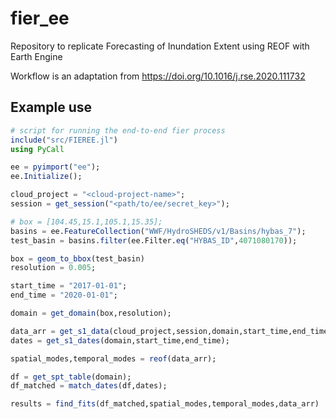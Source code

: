 # fier_ee

Repository to replicate Forecasting of Inundation Extent using REOF with Earth Engine

Workflow is an adaptation from https://doi.org/10.1016/j.rse.2020.111732

## Example use

```julia
# script for running the end-to-end fier process
include("src/FIEREE.jl")
using PyCall

ee = pyimport("ee");
ee.Initialize();

cloud_project = "<cloud-project-name>";
session = get_session("<path/to/ee/secret_key>");

# box = [104.45,15.1,105.1,15.35];
basins = ee.FeatureCollection("WWF/HydroSHEDS/v1/Basins/hybas_7");
test_basin = basins.filter(ee.Filter.eq("HYBAS_ID",4071080170));

box = geom_to_bbox(test_basin)
resolution = 0.005; 

start_time = "2017-01-01";
end_time = "2020-01-01";

domain = get_domain(box,resolution);

data_arr = get_s1_data(cloud_project,session,domain,start_time,end_time);
dates = get_s1_dates(domain,start_time,end_time);

spatial_modes,temporal_modes = reof(data_arr);

df = get_spt_table(domain);
df_matched = match_dates(df,dates);

results = find_fits(df_matched,spatial_modes,temporal_modes,data_arr)


```
